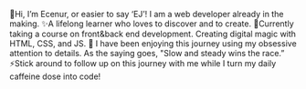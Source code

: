 🌸Hi, I’m Ecenur, or easier to say ‘EJ’! I am a web developer already in the making. 
✨A lifelong learner who loves to discover and to create. 
🌟Currently taking a course on front&back end development. Creating digital magic with HTML, CSS, and JS.
 🌈 I have been enjoying this journey using my obsessive attention to details.
As the saying goes, "Slow and steady wins the race.”
⚡️Stick around to follow up on this journey with me while I turn my daily caffeine dose into code! 